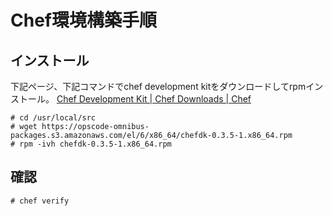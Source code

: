 # Chef環境構築手順
## インストール
下記ページ、下記コマンドでchef development kitをダウンロードしてrpmインストール。
[Chef Development Kit | Chef Downloads | Chef](https://downloads.chef.io/chef-dk/redhat/#/)
```
# cd /usr/local/src
# wget https://opscode-omnibus-packages.s3.amazonaws.com/el/6/x86_64/chefdk-0.3.5-1.x86_64.rpm
# rpm -ivh chefdk-0.3.5-1.x86_64.rpm
```

## 確認
```
# chef verify
```